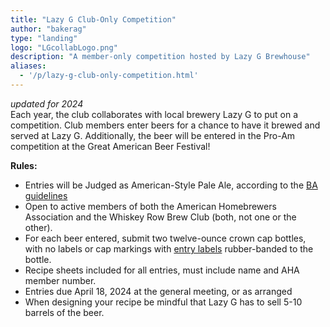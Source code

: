 ```yaml
---
title: "Lazy G Club-Only Competition"
author: "bakerag"
type: "landing"
logo: "LGcollabLogo.png"
description: "A member-only competition hosted by Lazy G Brewhouse"
aliases:
  - '/p/lazy-g-club-only-competition.html'
---
```



*updated for 2024*  
Each year, the club collaborates with local brewery Lazy G to put on a competition. Club members enter beers for a chance to have it brewed and served at Lazy G. Additionally, the beer will be entered in the Pro-Am competition at the Great American Beer Festival!

**Rules:**  
* Entries will be Judged as American-Style Pale Ale, according to the [BA guidelines](https://www.brewersassociation.org/edu/brewers-association-beer-style-guidelines)
* Open to active members of both the American Homebrewers Association and the Whiskey Row Brew Club (both, not one or the other).
* For each beer entered, submit two twelve-ounce crown cap bottles, with no labels or cap markings with [entry labels](https://legacy.bjcp.org/docs/BJCP_BottleID.pdf) rubber-banded to the bottle. 
* Recipe sheets included for all entries, must include name and AHA member number.
* Entries due April 18, 2024 at the general meeting, or as arranged
* When designing your recipe be mindful that Lazy G has to sell 5-10 barrels of the beer.
